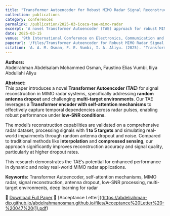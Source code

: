 ```yaml
---
title: "Transformer Autoencoder for Robust MIMO Radar Signal Reconstruction with Antenna Dropout"
collection: publications
category: conferences
permalink: /publication/2025-03-iceca-tae-mimo-radar
excerpt: 'A novel Transformer Autoencoder (TAE) approach for robust MIMO radar signal reconstruction under antenna dropout and low-SNR conditions.'
date: 2025-03-15
venue: '9th International Conference on Electronics, Communication and Aerospace Technology (ICECA 2025)'
paperurl: '/files/Transformer Autoencoder for Robust MIMO Radar Signal Reconstruction with Antenna Dropout.pdf'
citation: 'A. A. M. Osman, F. E. Vumbi, I. A. Aliyu. (2025). "Transformer Autoencoder for Robust MIMO Radar Signal Reconstruction with Antenna Dropout." In <i>Proceedings of the 9th International Conference on Electronics, Communication and Aerospace Technology (ICECA 2025)</i>.'
---
```


**Authors:**  
Abdelrahman Abdelsalam Mohammed Osman, Faustino Elias Vumbi, Iliya Abdullahi Aliyu  

**Abstract:**  
This paper introduces a novel **Transformer Autoencoder (TAE)** for signal reconstruction in MIMO radar systems, specifically addressing **random antenna dropout** and challenging **multi-target environments**. Our TAE leverages a **Transformer encoder with self-attention mechanisms** to effectively capture temporal dependencies across radar pulses, enabling robust performance under **low-SNR conditions**.  

The model’s reconstruction capabilities are validated on a comprehensive radar dataset, processing signals with **1 to 5 targets** and simulating real-world impairments through random antenna dropout and noise. Compared to traditional methods like **interpolation** and **compressed sensing**, our approach significantly improves reconstruction accuracy and signal quality, particularly at higher dropout rates.  

This research demonstrates the TAE’s potential for enhanced performance in dynamic and noisy real-world MIMO radar applications.  

**Keywords:** Transformer Autoencoder, self-attention mechanisms, MIMO radar, signal reconstruction, antenna dropout, low-SNR processing, multi-target environments, deep learning for radar  

📄 [Download Full Paper](https://abdelrahman-dip.github.io/abdelrahmanosman.github.io/files/Transformer%20Autoencoder%20for%20Robust%20MIMO%20Radar%20Signal%20Reconstruction%20with%20Antenna%20Dropout.pdf) 
📄 [Acceptance Letter]((https://abdelrahman-dip.github.io/abdelrahmanosman.github.io/files/Acceptance%20Letter%20-%20047%20(1).pdf)  
